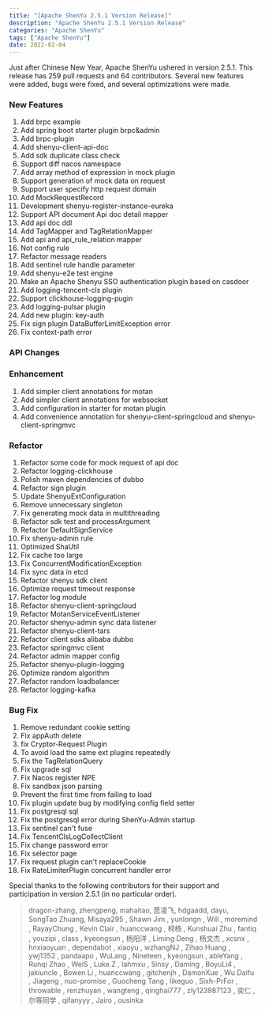```yaml
---
title: "[Apache ShenYu 2.5.1 Version Release]"
description: "Apache ShenYu 2.5.1 Version Release"
categories: "Apache ShenYu"
tags: ["Apache ShenYu"]
date: 2022-02-04
---  
```


Just after Chinese New Year, Apache ShenYu ushered in version 2.5.1. This release has 259 pull requests and 64 contributors. Several new features were added, bugs were fixed, and several optimizations were made.


### New Features

1. Add brpc example
2. Add spring boot starter plugin brpc&admin
3. Add brpc-plugin
4. Add shenyu-client-api-doc
5. Add sdk duplicate class check
6. Support diff nacos namespace
7. Add array method of expression in mock plugin
8. Support generation of mock data on request
9. Support user specify http request domain
10. Add MockRequestRecord
11. Development shenyu-register-instance-eureka
12. Support API document Api doc detail mapper
13. Add api doc ddl
14. Add TagMapper and TagRelationMapper
15. Add api and api_rule_relation mapper
16. Not config rule
17. Refactor message readers
18. Add sentinel rule handle parameter
19. Add shenyu-e2e test engine
20. Make an Apache Shenyu SSO authentication plugin based on casdoor
21. Add logging-tencent-cls plugin
22. Support clickhouse-logging-pugin
23. Add logging-pulsar plugin
24. Add new plugin: key-auth
25. Fix sign plugin DataBufferLimitException error
26. Fix context-path error

### API Changes

### Enhancement

1. Add simpler client annotations for motan
2. Add simpler client annotations for websocket
3. Add configuration in starter for motan plugin
4. Add convenience annotation for shenyu-client-springcloud and shenyu-client-springmvc

### Refactor

1. Refactor some code for mock request of api doc
2. Refactor logging-clickhouse
3. Polish maven dependencies of dubbo
4. Refactor sign plugin
5. Update ShenyuExtConfiguration
6. Remove unnecessary singleton
7. Fix generating mock data in multithreading
8. Refactor sdk test and processArgument
9. Refactor DefaultSignService
10. Fix shenyu-admin rule
11. Optimized ShaUtil
12. Fix cache too large
13. Fix ConcurrentModificationException
14. Fix sync data in etcd
15. Refactor shenyu sdk client
16. Optimize request timeout response
17. Refactor log module
18. Refactor shenyu-client-springcloud
19. Refactor MotanServiceEventListener
20. Refactor shenyu-admin sync data listener
21. Refactor shenyu-client-tars
22. Refactor client sdks alibaba dubbo
23. Refactor springmvc client
24. Refactor admin mapper config
25. Refactor shenyu-plugin-logging
26. Optimize random algorithm
27. Refactor random loadbalancer
28. Refactor logging-kafka

### Bug Fix

1. Remove redundant cookie setting
2. Fix appAuth delete
3. fix Cryptor-Request Plugin
4. To avoid load the same ext plugins repeatedly
5. Fix the TagRelationQuery
6. Fix upgrade sql
7. Fix Nacos register NPE
8. Fix sandbox json parsing
9. Prevent the first time from failing to load
10. Fix plugin update bug by modifying config field setter
11. Fix postgresql sql
12. Fix the postgresql error during ShenYu-Admin startup
13. Fix sentinel can't fuse
14. Fix TencentClsLogCollectClient
15. Fix change password error
16. Fix selector page
17. Fix request plugin can't replaceCookie
18. Fix RateLimiterPlugin concurrent handler error

Special thanks to the following contributors for their support and participation in version 2.5.1 (in no particular order).

> dragon-zhang, zhengpeng, mahaitao, 愿凌飞, hdgaadd, dayu, SongTao Zhuang, Misaya295 , Shawn Jim , yunlongn , Will , moremind , RayayChung , Kevin Clair , huanccwang , 柯杨 , Kunshuai Zhu , fantiq , youzipi , class , kyeongsun , 杨阳洋 , Liming Deng , 杨文杰 , xcsnx , hnxiaoyuan , dependabot , xiaoyu , wzhangNJ , Zihao Huang , ywj1352 , pandaapo , WuLang , Nineteen , kyeongsun , ableYang , Runqi Zhao , WeiS , Luke.Z , lahmxu , Sinsy , Daming , BoyuLi4 , jakiuncle , Bowen Li , huanccwang , gitchenjh , DamonXue , Wu Daifu , Jiageng , nuo-promise , Guocheng Tang , likeguo , Sixh-PrFor , throwable , renzhuyan , wangteng , qinghai777 , zly123987123 , 奕仁 , 尔等同学 , qifanyyy , Jairo , ousinka
